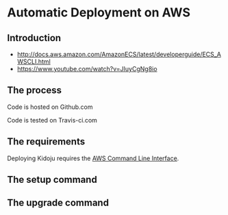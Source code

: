 # Automatic Deployment on AWS

## Introduction

- http://docs.aws.amazon.com/AmazonECS/latest/developerguide/ECS_AWSCLI.html
- https://www.youtube.com/watch?v=JIuyCgNg8io

## The process

Code is hosted on Github.com

Code is tested on Travis-ci.com

## The requirements

Deploying Kidoju requires the [AWS Command Line Interface](http://aws.amazon.com/cli/).

## The setup command



## The upgrade command

